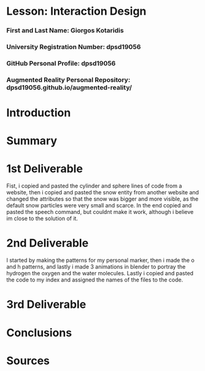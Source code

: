 # Lesson: Interaction Design

### First and Last Name: Giorgos Kotaridis
### University Registration Number: dpsd19056
### GitHub Personal Profile: dpsd19056
### Augmented Reality Personal Repository: dpsd19056.github.io/augmented-reality/

# Introduction

# Summary


# 1st Deliverable
Fist, i copied and pasted the cylinder and sphere lines of code from a website, then i copied and pasted the snow entity from another website and changed the attributes
so that the snow was bigger and more visible, as the default snow particles were very small and scarce. In the end copied and pasted the speech command, but couldnt make it work, although i believe im close to the solution of it.

# 2nd Deliverable
I started by making the patterns for my personal marker, then i made the o and h patterns, and lastly i made 3 animations in blender to portray the hydrogen the oxygen and the water molecules. Lastly i copied and pasted the code to my index and assigned the names of the files to the code.

# 3rd Deliverable 


# Conclusions


# Sources
